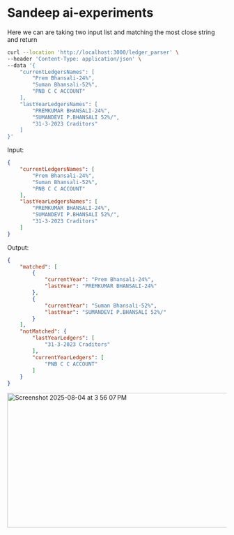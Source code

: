 # Sandeep ai-experiments

Here we can are taking two input list and matching the most close string and return 

```sh
curl --location 'http://localhost:3000/ledger_parser' \
--header 'Content-Type: application/json' \
--data '{
    "currentLedgersNames": [
        "Prem Bhansali-24%",
        "Suman Bhansali-52%",
        "PNB C C ACCOUNT"
    ],
    "lastYearLedgersNames": [
        "PREMKUMAR BHANSALI-24%",
        "SUMANDEVI P.BHANSALI 52%/",
        "31-3-2023 Craditors"
    ]
}'
```

Input:
```json
{
    "currentLedgersNames": [
        "Prem Bhansali-24%",
        "Suman Bhansali-52%",
        "PNB C C ACCOUNT"
    ],
    "lastYearLedgersNames": [
        "PREMKUMAR BHANSALI-24%",
        "SUMANDEVI P.BHANSALI 52%/",
        "31-3-2023 Craditors"
    ]
}
```

Output: 
```json
{
    "matched": [
        {
            "currentYear": "Prem Bhansali-24%",
            "lastYear": "PREMKUMAR BHANSALI-24%"
        },
        {
            "currentYear": "Suman Bhansali-52%",
            "lastYear": "SUMANDEVI P.BHANSALI 52%/"
        }
    ],
    "notMatched": {
        "lastYearLedgers": [
            "31-3-2023 Craditors"
        ],
        "currentYearLedgers": [
            "PNB C C ACCOUNT"
        ]
    }
}
```
<img width="1386" height="309" alt="Screenshot 2025-08-04 at 3 56 07 PM" src="https://github.com/user-attachments/assets/74b346a2-3a61-450a-9ac0-b73e1badd4bb" />

